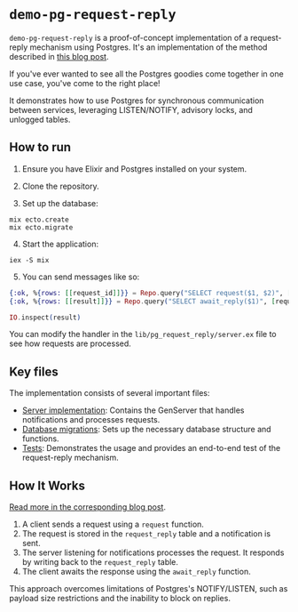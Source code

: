 # `demo-pg-request-reply`

`demo-pg-request-reply` is a proof-of-concept implementation of a request-reply mechanism using Postgres. It's an implementation of the method described in [this blog post](#).

If you've ever wanted to see all the Postgres goodies come together in one use case, you've come to the right place!

It demonstrates how to use Postgres for synchronous communication between services, leveraging LISTEN/NOTIFY, advisory locks, and unlogged tables.

## How to run

1. Ensure you have Elixir and Postgres installed on your system.

2. Clone the repository.

3. Set up the database:

```
mix ecto.create
mix ecto.migrate
```

4. Start the application:

```
iex -S mix
```

5. You can send messages like so:

```elixir
{:ok, %{rows: [[request_id]]}} = Repo.query("SELECT request($1, $2)", ["some_channel", "my_request"])
{:ok, %{rows: [[result]]}} = Repo.query("SELECT await_reply($1)", [request_id])

IO.inspect(result)
```

You can modify the handler in the `lib/pg_request_reply/server.ex` file to see how requests are processed.

## Key files

The implementation consists of several important files:

- [Server implementation](lib/pg_request_reply/server.ex): Contains the GenServer that handles notifications and processes requests.
- [Database migrations](priv/repo/migrations/20240725234411_create_initial.exs): Sets up the necessary database structure and functions.
- [Tests](test/pg_request_reply_test.exs): Demonstrates the usage and provides an end-to-end test of the request-reply mechanism.

## How It Works

[Read more in the corresponding blog post](#).

1. A client sends a request using a `request` function.
2. The request is stored in the `request_reply` table and a notification is sent.
3. The server listening for notifications processes the request. It responds by writing back to the `request_reply` table.
4. The client awaits the response using the `await_reply` function.

This approach overcomes limitations of Postgres's NOTIFY/LISTEN, such as payload size restrictions and the inability to block on replies.
